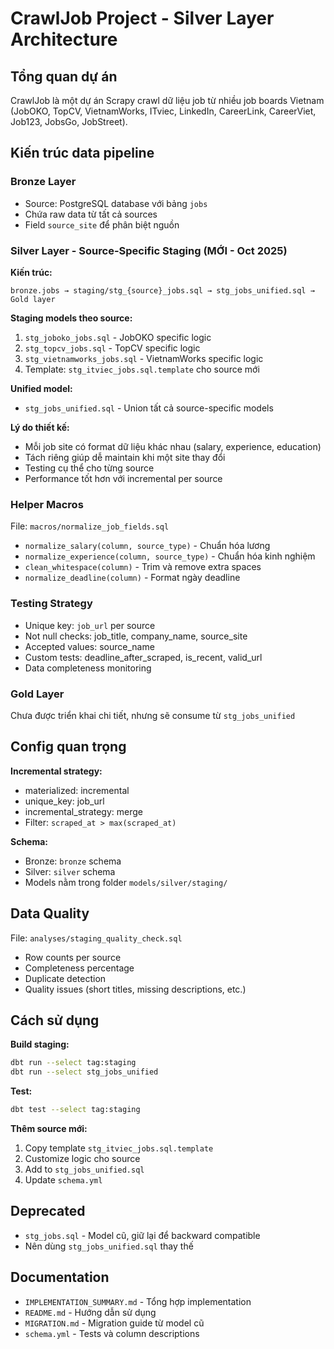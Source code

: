 # CrawlJob Project - Silver Layer Architecture

## Tổng quan dự án
CrawlJob là một dự án Scrapy crawl dữ liệu job từ nhiều job boards Vietnam (JobOKO, TopCV, VietnamWorks, ITviec, LinkedIn, CareerLink, CareerViet, Job123, JobsGo, JobStreet).

## Kiến trúc data pipeline

### Bronze Layer
- Source: PostgreSQL database với bảng `jobs`
- Chứa raw data từ tất cả sources
- Field `source_site` để phân biệt nguồn

### Silver Layer - Source-Specific Staging (MỚI - Oct 2025)

**Kiến trúc:**
```
bronze.jobs → staging/stg_{source}_jobs.sql → stg_jobs_unified.sql → Gold layer
```

**Staging models theo source:**
1. `stg_joboko_jobs.sql` - JobOKO specific logic
2. `stg_topcv_jobs.sql` - TopCV specific logic  
3. `stg_vietnamworks_jobs.sql` - VietnamWorks specific logic
4. Template: `stg_itviec_jobs.sql.template` cho source mới

**Unified model:**
- `stg_jobs_unified.sql` - Union tất cả source-specific models

**Lý do thiết kế:**
- Mỗi job site có format dữ liệu khác nhau (salary, experience, education)
- Tách riêng giúp dễ maintain khi một site thay đổi
- Testing cụ thể cho từng source
- Performance tốt hơn với incremental per source

### Helper Macros
File: `macros/normalize_job_fields.sql`
- `normalize_salary(column, source_type)` - Chuẩn hóa lương
- `normalize_experience(column, source_type)` - Chuẩn hóa kinh nghiệm
- `clean_whitespace(column)` - Trim và remove extra spaces
- `normalize_deadline(column)` - Format ngày deadline

### Testing Strategy
- Unique key: `job_url` per source
- Not null checks: job_title, company_name, source_site
- Accepted values: source_name
- Custom tests: deadline_after_scraped, is_recent, valid_url
- Data completeness monitoring

### Gold Layer
Chưa được triển khai chi tiết, nhưng sẽ consume từ `stg_jobs_unified`

## Config quan trọng

**Incremental strategy:**
- materialized: incremental
- unique_key: job_url
- incremental_strategy: merge
- Filter: `scraped_at > max(scraped_at)`

**Schema:**
- Bronze: `bronze` schema
- Silver: `silver` schema
- Models nằm trong folder `models/silver/staging/`

## Data Quality
File: `analyses/staging_quality_check.sql`
- Row counts per source
- Completeness percentage
- Duplicate detection  
- Quality issues (short titles, missing descriptions, etc.)

## Cách sử dụng

**Build staging:**
```bash
dbt run --select tag:staging
dbt run --select stg_jobs_unified
```

**Test:**
```bash
dbt test --select tag:staging
```

**Thêm source mới:**
1. Copy template `stg_itviec_jobs.sql.template`
2. Customize logic cho source
3. Add to `stg_jobs_unified.sql`
4. Update `schema.yml`

## Deprecated
- `stg_jobs.sql` - Model cũ, giữ lại để backward compatible
- Nên dùng `stg_jobs_unified.sql` thay thế

## Documentation
- `IMPLEMENTATION_SUMMARY.md` - Tổng hợp implementation
- `README.md` - Hướng dẫn sử dụng
- `MIGRATION.md` - Migration guide từ model cũ
- `schema.yml` - Tests và column descriptions
